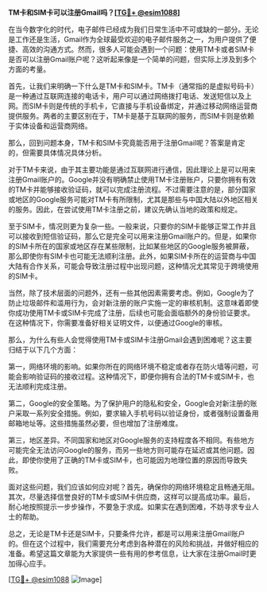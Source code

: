 **TM卡和SIM卡可以注册Gmail吗？[[TG💪+ @esim1088](https://t.me/s/esim1088)]**

在当今数字化的时代，电子邮件已经成为我们日常生活中不可或缺的一部分。无论是工作还是生活，Gmail作为全球最受欢迎的电子邮件服务之一，为用户提供了便捷、高效的沟通方式。然而，很多人可能会遇到一个问题：使用TM卡或者SIM卡是否可以注册Gmail账户呢？这听起来像是一个简单的问题，但实际上涉及到多个方面的考量。

首先，让我们来明确一下什么是TM卡和SIM卡。TM卡（通常指的是虚拟号码卡）是一种通过互联网连接的电话卡，用户可以通过网络拨打电话、发送短信以及上网。而SIM卡则是传统的手机卡，它直接与手机设备绑定，并通过移动网络运营商提供服务。两者的主要区别在于，TM卡是基于互联网的服务，而SIM卡则是依赖于实体设备和运营商网络。

那么，回到问题本身，TM卡和SIM卡究竟能否用于注册Gmail呢？答案是肯定的，但需要具体情况具体分析。

对于TM卡来说，由于其主要功能是通过互联网进行通信，因此理论上是可以用来注册Gmail账户的。Google并没有明确禁止使用TM卡注册账户，只要你拥有有效的TM卡并能够接收验证码，就可以完成注册流程。不过需要注意的是，部分国家或地区的Google服务可能对TM卡有所限制，尤其是那些与中国大陆以外地区相关的服务。因此，在尝试使用TM卡注册之前，建议先确认当地的政策和规定。

至于SIM卡，情况则更为复杂一些。一般来说，只要你的SIM卡能够正常工作并且可以接收到短信验证码，那么它是完全可以用来注册Gmail账户的。但是，如果你的SIM卡所在的国家或地区存在某些限制，比如某些地区的Google服务被屏蔽，那么即使你有SIM卡也可能无法顺利注册。此外，如果SIM卡所在的运营商与中国大陆有合作关系，可能会导致注册过程中出现问题，这种情况尤其常见于跨境使用的SIM卡。

当然，除了技术层面的问题外，还有一些其他因素需要考虑。例如，Google为了防止垃圾邮件和滥用行为，会对新注册的账户实施一定的审核机制。这意味着即使你成功使用TM卡或SIM卡完成了注册，后续也可能会面临额外的身份验证要求。在这种情况下，你需要准备好相关证明文件，以便通过Google的审核。

那么，为什么有些人会觉得使用TM卡或SIM卡注册Gmail会遇到困难呢？这主要归结于以下几个方面：

第一，网络环境的影响。如果你所在的网络环境不稳定或者存在防火墙等问题，可能会影响验证码的接收过程。这种情况下，即便你拥有合法的TM卡或SIM卡，也无法顺利完成注册。

第二，Google的安全策略。为了保护用户的隐私和安全，Google会对新注册的账户采取一系列安全措施。例如，要求输入手机号码以验证身份，或者强制设置备用邮箱地址等。这些措施虽然必要，但也增加了注册难度。

第三，地区差异。不同国家和地区对Google服务的支持程度各不相同。有些地方可能完全无法访问Google的服务，而另一些地方则可能存在延迟或其他问题。因此，即使你使用了正确的TM卡或SIM卡，也可能因为地理位置的原因而导致失败。

面对这些问题，我们应该如何应对呢？首先，确保你的网络环境稳定且畅通无阻。其次，尽量选择信誉良好的TM卡或SIM卡供应商，这样可以提高成功率。最后，耐心地按照提示一步步操作，不要急于求成。如果实在遇到困难，不妨寻求专业人士的帮助。

总之，无论是TM卡还是SIM卡，只要条件允许，都是可以用来注册Gmail账户的。但在这个过程中，我们需要充分考虑到各种潜在的风险和挑战，并做好相应的准备。希望这篇文章能为大家提供一些有用的参考信息，让大家在注册Gmail时更加得心应手。

[[TG💪+ @esim1088](https://t.me/s/esim1088) ![Image](https://i.postimg.cc/4NQfJmqS/Snipaste-2025-05-13-00-14-12.png)]